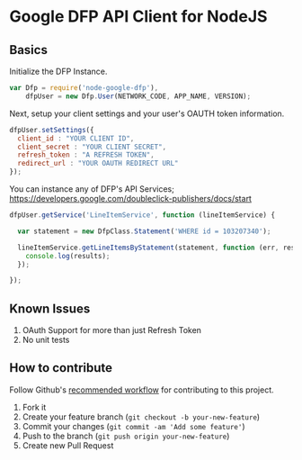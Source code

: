 # Google DFP API Client for NodeJS

## Basics

Initialize the DFP Instance.

```JavaScript
var Dfp = require('node-google-dfp'),
    dfpUser = new Dfp.User(NETWORK_CODE, APP_NAME, VERSION);
```

Next, setup your client settings and your user's OAUTH token information.

```JavaScript
dfpUser.setSettings({
  client_id : "YOUR CLIENT ID",
  client_secret : "YOUR CLIENT SECRET",
  refresh_token : "A REFRESH TOKEN",
  redirect_url : "YOUR OAUTH REDIRECT URL"
});
```

You can instance any of DFP's API Services; https://developers.google.com/doubleclick-publishers/docs/start


```JavaScript
dfpUser.getService('LineItemService', function (lineItemService) {

  var statement = new DfpClass.Statement('WHERE id = 103207340');

  lineItemService.getLineItemsByStatement(statement, function (err, results) {
    console.log(results);
  });

});
```


Known Issues
------------

1. OAuth Support for more than just Refresh Token
2. No unit tests


How to contribute
-----------

Follow Github's [recommended workflow](https://help.github.com/articles/fork-a-repo) for contributing to this project.

1. Fork it
2. Create your feature branch (`git checkout -b your-new-feature`)
3. Commit your changes (`git commit -am 'Add some feature'`)
4. Push to the branch (`git push origin your-new-feature`)
5. Create new Pull Request
